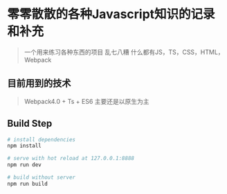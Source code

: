 # 零零散散的各种Javascript知识的记录和补充
> 一个用来练习各种东西的项目 乱七八糟 什么都有JS，TS，CSS，HTML，Webpack
## 目前用到的技术
> Webpack4.0 + Ts + ES6 主要还是以原生为主

## Build Step

``` bash
# install dependencies
npm install

# serve with hot reload at 127.0.0.1:8888
npm run dev

# build without server
npm run build
